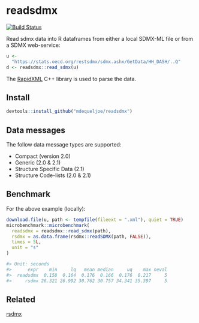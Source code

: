 #  readsdmx

[![Build Status](https://travis-ci.org/mdequeljoe/readsdmx.svg?branch=master)](https://travis-ci.org/mdequeljoe/readsdmx)

Read sdmx data into R dataframes from either a local SDMX-ML file or from a SDMX web-service:

```r
u <-
  "https://stats.oecd.org/restsdmx/sdmx.ashx/GetData/HH_DASH/..Q"
d <- readsdmx::read_sdmx(u)

```
The [RapidXML](http://rapidxml.sourceforge.net) C++ library is used to parse the data.

## Install

```r
devtools::install_github("mdequeljoe/readsdmx")
```

## Data messages

The follow data message types are supported:

- Compact (version 2.0)
- Generic (2.0 & 2.1)
- Structure Specific Data (2.1)
- Structure Code-lists (2.0 & 2.1)

## Benchmark

For the above example (locally):

```r
download.file(u, path <- tempfile(fileext = ".xml"), quiet = TRUE)
microbenchmark::microbenchmark(
  readsdmx = readsdmx::read_sdmx(path),
  rsdmx = as.data.frame(rsdmx::readSDMX(path, FALSE)),
  times = 5L,
  unit = "s"
)

#> Unit: seconds
#>      expr    min     lq   mean median     uq    max neval
#>  readsdmx  0.158  0.164  0.176  0.166  0.176  0.217     5
#>     rsdmx 26.321 26.992 30.762 30.757 34.341 35.397     5
```

## Related

[rsdmx](https://github.com/opensdmx/rsdmx)

